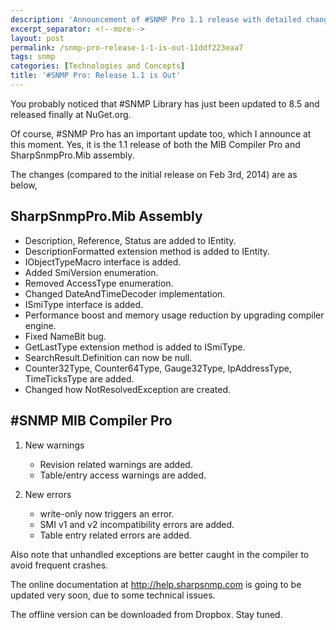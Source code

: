 ```yaml
---
description: 'Announcement of #SNMP Pro 1.1 release with detailed changes to the SharpSnmpPro.Mib assembly and MIB Compiler Pro, including new interfaces, improved error handling, and performance optimizations.'
excerpt_separator: <!--more-->
layout: post
permalink: /snmp-pro-release-1-1-is-out-11ddf223eaa7
tags: snmp
categories: [Technologies and Concepts]
title: '#SNMP Pro: Release 1.1 is Out'
---
```

You probably noticed that #SNMP Library has just been updated to 8.5 and released finally at NuGet.org.

Of course, #SNMP Pro has an important update too, which I announce at this moment. Yes, it is the 1.1 release of both the MIB Compiler Pro and SharpSnmpPro.Mib assembly.

The changes (compared to the initial release on Feb 3rd, 2014) are as below,
<!--more-->

## SharpSnmpPro.Mib Assembly

* Description, Reference, Status are added to IEntity.
* DescriptionFormatted extension method is added to IEntity.
* IObjectTypeMacro interface is added.
* Added SmiVersion enumeration.
* Removed AccessType enumeration.
* Changed DateAndTimeDecoder implementation.
* ISmiType interface is added.
* Performance boost and memory usage reduction by upgrading compiler engine.
* Fixed NameBit bug.
* GetLastType extension method is added to ISmiType.
* SearchResult.Definition can now be null.
* Counter32Type, Counter64Type, Gauge32Type, IpAddressType, TimeTicksType are added.
* Changed how NotResolvedException are created.

## #SNMP MIB Compiler Pro

1. New warnings

   * Revision related warnings are added.
   * Table/entry access warnings are added.

2. New errors

   * write-only now triggers an error.
   * SMI v1 and v2 incompatibility errors are added.
   * Table entry related errors are added.

Also note that unhandled exceptions are better caught in the compiler to avoid frequent crashes.

The online documentation at http://help.sharpsnmp.com is going to be updated very soon, due to some technical issues.

The offline version can be downloaded from Dropbox. Stay tuned.